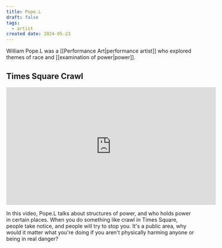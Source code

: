 ```yaml
---
title: Pope.L
draft: false
tags:
  - artist
created date: 2024-05-23
---
```

William Pope.L was a [[Performance Art|performance artist]] who explored themes of race and [[examination of power|power]]. 
## Times Square Crawl
<iframe width="560" height="315" src="https://www.youtube.com/embed/0N7OnQkch7s?si=QFIIE_kHo4iWcSrc" title="YouTube video player" frameborder="0" allow="accelerometer; autoplay; clipboard-write; encrypted-media; gyroscope; picture-in-picture; web-share" referrerpolicy="strict-origin-when-cross-origin" allowfullscreen></iframe>

In this video, Pope.L talks about structures of power, and who holds power in certain places. When you do something like crawl in Times Square, people take notice, and people will try to stop you. It's a public area, why would it matter what you're doing if you aren't physically harming anyone or being in real danger?